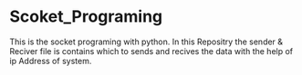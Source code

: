 # Scoket_Programing
This is the socket programing with python. In this Repositry the sender &amp; Reciver file is contains which to sends and recives the data with the help of ip Address of system.
